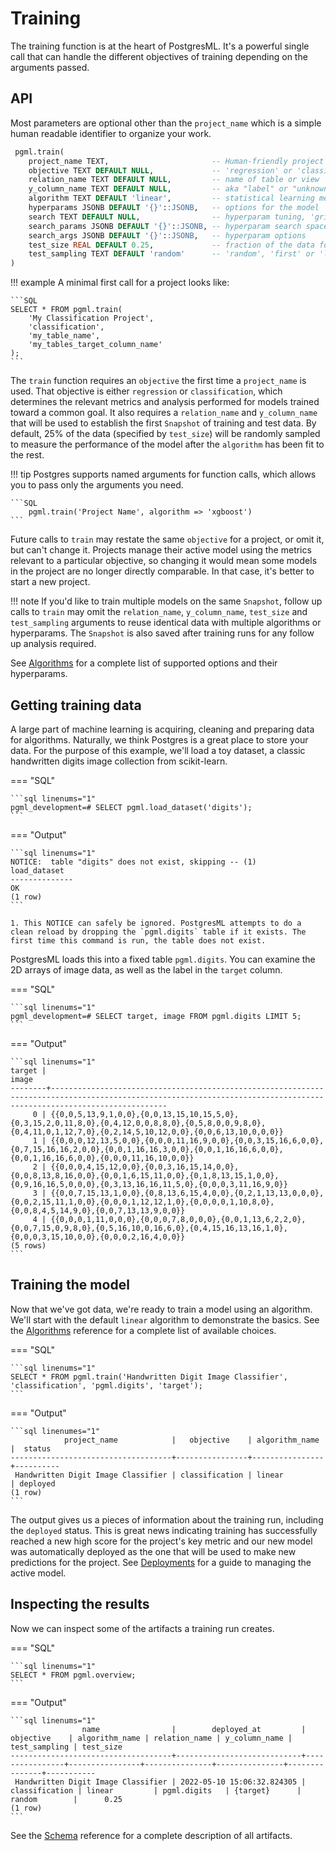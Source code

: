 # Training

The training function is at the heart of PostgresML. It's a powerful single call that can handle the different objectives of training depending on the arguments passed.

## API
Most parameters are optional other than the `project_name` which is a simple human readable identifier to organize your work. 

```sql linenums="1" title="pgml.train"
 pgml.train(
	project_name TEXT,                       -- Human-friendly project name
	objective TEXT DEFAULT NULL,             -- 'regression' or 'classification'
	relation_name TEXT DEFAULT NULL,         -- name of table or view
	y_column_name TEXT DEFAULT NULL,         -- aka "label" or "unknown" or "target"
	algorithm TEXT DEFAULT 'linear',         -- statistical learning method
	hyperparams JSONB DEFAULT '{}'::JSONB,   -- options for the model
	search TEXT DEFAULT NULL,                -- hyperparam tuning, 'grid' or 'random'
	search_params JSONB DEFAULT '{}'::JSONB, -- hyperparam search space
	search_args JSONB DEFAULT '{}'::JSONB,   -- hyperparam options
	test_size REAL DEFAULT 0.25,             -- fraction of the data for the test set
	test_sampling TEXT DEFAULT 'random'      -- 'random', 'first' or 'last'  
)
```

!!! example
    A minimal first call for a project looks like:

    ```SQL
    SELECT * FROM pgml.train(
        'My Classification Project', 
        'classification', 
        'my_table_name', 
        'my_tables_target_column_name'
    );
    ```

The `train` function requires an `objective` the first time a `project_name` is used. That objective is either `regression` or `classification`, which determines the relevant metrics and analysis performed for models trained toward a common goal. It also requires a `relation_name` and `y_column_name` that will be used to establish the first `Snapshot` of training and test data. By default, 25% of the data (specified by `test_size`) will be randomly sampled to measure the performance of the model after the `algorithm` has been fit to the rest. 

!!! tip
    Postgres supports named arguments for function calls, which allows you to pass only the arguments you need.

    ```SQL
        pgml.train('Project Name', algorithm => 'xgboost')
    ```

Future calls to `train` may restate the same `objective` for a project, or omit it, but can't change it. Projects manage their active model using the metrics relevant to a particular objective, so changing it would mean some models in the project are no longer directly comparable. In that case, it's better to start a new project.

!!! note
    If you'd like to train multiple models on the same `Snapshot`, follow up calls to `train` may omit the `relation_name`, `y_column_name`, `test_size` and `test_sampling` arguments to reuse identical data with multiple algorithms or hyperparams. The `Snapshot` is also saved after training runs for any follow up analysis required.

See [Algorithms](/references/algorithms/) for a complete list of supported options and their hyperparams.

## Getting training data
A large part of machine learning is acquiring, cleaning and preparing data for algorithms. Naturally, we think Postgres is a great place to store your data. For the purpose of this example, we'll load a toy dataset, a classic handwritten digits image collection from scikit-learn.

=== "SQL"

    ```sql linenums="1"
    pgml_development=# SELECT pgml.load_dataset('digits');
    ```

=== "Output"

    ```sql linenums="1"
    NOTICE:  table "digits" does not exist, skipping -- (1)
    load_dataset
    --------------
    OK
    (1 row)
    ```

    1. This NOTICE can safely be ignored. PostgresML attempts to do a clean reload by dropping the `pgml.digits` table if it exists. The first time this command is run, the table does not exist.


PostgresML loads this into a fixed table `pgml.digits`. You can examine the 2D arrays of image data, as well as the label in the `target` column.

=== "SQL"

    ```sql linenums="1"
    pgml_development=# SELECT target, image FROM pgml.digits LIMIT 5;
    ```

=== "Output"

    ```sql linenums="1"
    target |                                                                                image
    --------+----------------------------------------------------------------------------------------------------------------------------------------------------------------------
         0 | {{0,0,5,13,9,1,0,0},{0,0,13,15,10,15,5,0},{0,3,15,2,0,11,8,0},{0,4,12,0,0,8,8,0},{0,5,8,0,0,9,8,0},{0,4,11,0,1,12,7,0},{0,2,14,5,10,12,0,0},{0,0,6,13,10,0,0,0}}
         1 | {{0,0,0,12,13,5,0,0},{0,0,0,11,16,9,0,0},{0,0,3,15,16,6,0,0},{0,7,15,16,16,2,0,0},{0,0,1,16,16,3,0,0},{0,0,1,16,16,6,0,0},{0,0,1,16,16,6,0,0},{0,0,0,11,16,10,0,0}}
         2 | {{0,0,0,4,15,12,0,0},{0,0,3,16,15,14,0,0},{0,0,8,13,8,16,0,0},{0,0,1,6,15,11,0,0},{0,1,8,13,15,1,0,0},{0,9,16,16,5,0,0,0},{0,3,13,16,16,11,5,0},{0,0,0,3,11,16,9,0}}
         3 | {{0,0,7,15,13,1,0,0},{0,8,13,6,15,4,0,0},{0,2,1,13,13,0,0,0},{0,0,2,15,11,1,0,0},{0,0,0,1,12,12,1,0},{0,0,0,0,1,10,8,0},{0,0,8,4,5,14,9,0},{0,0,7,13,13,9,0,0}}
         4 | {{0,0,0,1,11,0,0,0},{0,0,0,7,8,0,0,0},{0,0,1,13,6,2,2,0},{0,0,7,15,0,9,8,0},{0,5,16,10,0,16,6,0},{0,4,15,16,13,16,1,0},{0,0,0,3,15,10,0,0},{0,0,0,2,16,4,0,0}}
    (5 rows)
    ```

## Training the model
Now that we've got data, we're ready to train a model using an algorithm. We'll start with the default `linear` algorithm to demonstrate the basics. See the [Algorithms](/references/algorithms) reference for a complete list of available choices.

=== "SQL"

    ```sql linenums="1"
    SELECT * FROM pgml.train('Handwritten Digit Image Classifier', 'classification', 'pgml.digits', 'target');
    ```

=== "Output"

    ```sql linenumes="1"
                project_name            |   objective    | algorithm_name |  status
    ------------------------------------+----------------+----------------+----------
     Handwritten Digit Image Classifier | classification | linear         | deployed
    (1 row)
    ```

The output gives us a pieces of information about the training run, including the `deployed` status. This is great news indicating training has successfully reached a new high score for the project's key metric and our new model was automatically deployed as the one that will be used to make new predictions for the project. See [Deployments](/guides/deployments/) for a guide to managing the active model.

## Inspecting the results
Now we can inspect some of the artifacts a training run creates. 

=== "SQL"

    ```sql linenums="1"
    SELECT * FROM pgml.overview;
    ```

=== "Output"

    ```sql linenums="1"
                    name                |        deployed_at         |   objective    | algorithm_name | relation_name | y_column_name | test_sampling | test_size
    ------------------------------------+----------------------------+----------------+----------------+---------------+---------------+---------------+-----------
     Handwritten Digit Image Classifier | 2022-05-10 15:06:32.824305 | classification | linear         | pgml.digits   | {target}      | random        |      0.25
    (1 row)
    ```

See the [Schema](/references/schema/) reference for a complete description of all artifacts.
